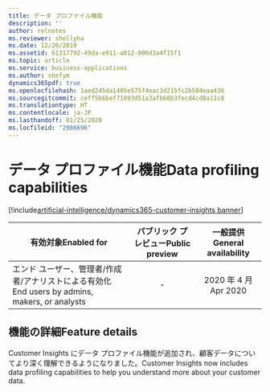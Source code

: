 ```yaml
---
title: データ プロファイル機能
description: ''
author: relnotes
ms.reviewer: shellyha
ms.date: 12/20/2019
ms.assetid: 61317792-49da-e911-a812-000d3a4f15f1
ms.topic: article
ms.service: business-applications
ms.author: shefym
dynamics365pdf: true
ms.openlocfilehash: 1aed245da1405e575f4eac3d215fc2b584eaa436
ms.sourcegitcommit: ceff5b6bef71093d51a3afb60b3fecd4cd8a11c8
ms.translationtype: HT
ms.contentlocale: ja-JP
ms.lasthandoff: 01/25/2020
ms.locfileid: "2986696"
---
```

# <a name="data-profiling-capabilities"></a><span data-ttu-id="673f2-102">データ プロファイル機能</span><span class="sxs-lookup"><span data-stu-id="673f2-102">Data profiling capabilities</span></span>
[!include[artificial-intelligence/dynamics365-customer-insights banner](../includes/artificial-intelligence/dynamics365-customer-insights.md)]

| <span data-ttu-id="673f2-103">有効対象</span><span class="sxs-lookup"><span data-stu-id="673f2-103">Enabled for</span></span>    |  <span data-ttu-id="673f2-104">パブリック プレビュー</span><span class="sxs-lookup"><span data-stu-id="673f2-104">Public preview</span></span> | <span data-ttu-id="673f2-105">一般提供</span><span class="sxs-lookup"><span data-stu-id="673f2-105">General availability</span></span> | 
| ---------- | :----------: |:----------: |
|<span data-ttu-id="673f2-106">エンド ユーザー、管理者/作成者/アナリストによる有効化</span><span class="sxs-lookup"><span data-stu-id="673f2-106">End users by admins, makers, or analysts</span></span>|-| <span data-ttu-id="673f2-107">2020 年 4 月</span><span class="sxs-lookup"><span data-stu-id="673f2-107">Apr 2020</span></span>|






## <a name="feature-details"></a><span data-ttu-id="673f2-108">機能の詳細</span><span class="sxs-lookup"><span data-stu-id="673f2-108">Feature details</span></span>
<!--feature detail start -->
<span data-ttu-id="673f2-109">Customer Insights にデータ プロファイル機能が追加され、顧客データについてより深く理解できるようになりました。</span><span class="sxs-lookup"><span data-stu-id="673f2-109">Customer Insights now includes data profiling capabilities to help you understand more about your customer data.</span></span>
<!--feature detail end -->









